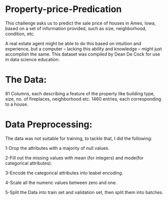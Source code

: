 
# Property-price-Predication

This challenge asks us to predict the sale price of houses in Ames, Iowa, based on a set of information provided, such as size, neighborhood, condition, etc.

A real estate agent might be able to do this based on intuition and experience, but a computer – lacking this ability and knowledge – might just accomplish the same. This dataset was compiled by Dean De Cock for use in data science education.


# The Data:

81 Columns, each describing a feature of the property like building type, size, no. of fireplaces, neighborhood etc.
1460 entries, each corresponding to a house.

# Data Preprocessing:
The data was not suitable for training, to tackle that, I did the following:

1-Drop the attributes with a majority of null values.

2-Fill out the missing values with mean (for integers) and mode(for categorical attributes).

3-Encode the categorical attributes into leabel encoding.

4-Scale all the numeric values between zero and one.

5-Split the Data into train set and validation set, then split them into batches.
